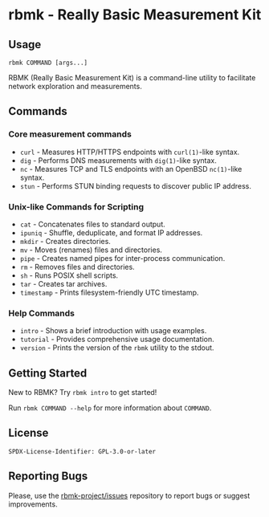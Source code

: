 
# rbmk - Really Basic Measurement Kit

## Usage

```
rbmk COMMAND [args...]
```

RBMK (Really Basic Measurement Kit) is a command-line utility
to facilitate network exploration and measurements.

## Commands

### Core measurement commands

* `curl` - Measures HTTP/HTTPS endpoints with `curl(1)`-like syntax.
* `dig` - Performs DNS measurements with `dig(1)`-like syntax.
* `nc` - Measures TCP and TLS endpoints with an OpenBSD `nc(1)`-like syntax.
* `stun` - Performs STUN binding requests to discover public IP address.

### Unix-like Commands for Scripting

* `cat` - Concatenates files to standard output.
* `ipuniq` - Shuffle, deduplicate, and format IP addresses.
* `mkdir` - Creates directories.
* `mv` - Moves (renames) files and directories.
* `pipe` - Creates named pipes for inter-process communication.
* `rm` - Removes files and directories.
* `sh` - Runs POSIX shell scripts.
* `tar` - Creates tar archives.
* `timestamp` - Prints filesystem-friendly UTC timestamp.

### Help Commands

* `intro` - Shows a brief introduction with usage examples.
* `tutorial` - Provides comprehensive usage documentation.
* `version` - Prints the version of the `rbmk` utility to the stdout.

## Getting Started

New to RBMK? Try `rbmk intro` to get started!

Run `rbmk COMMAND --help` for more information about `COMMAND`.

## License

```
SPDX-License-Identifier: GPL-3.0-or-later
```

## Reporting Bugs

Please, use the [rbmk-project/issues](https://github.com/rbmk-project/issues)
repository to report bugs or suggest improvements.
